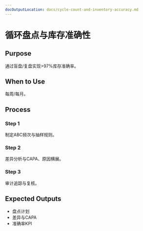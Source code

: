 ```yaml
---
docOutputLocation: docs/cycle-count-and-inventory-accuracy.md
---
```


# 循环盘点与库存准确性

## Purpose

通过盲盘/复盘实现>97%库存准确率。

## When to Use

每周/每月。

## Process

### Step 1

制定ABC频次与抽样规则。

### Step 2

差异分析与CAPA、原因横展。

### Step 3

审计追踪与复核。

## Expected Outputs

- 盘点计划
- 差异与CAPA
- 准确率KPI
